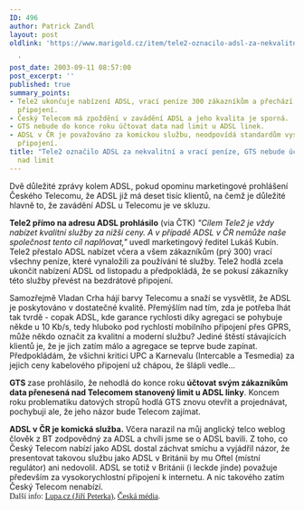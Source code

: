 ```yaml
---
ID: 496
author: Patrick Zandl
layout: post
oldlink: 'https://www.marigold.cz/item/tele2-oznacilo-adsl-za-nekvalitni-a-vraci-penize-gts-nebude-uctovat-data-nad-limit

  '
post_date: 2003-09-11 08:57:00
post_excerpt: ''
published: true
summary_points:
- Tele2 ukončuje nabízení ADSL, vrací peníze 300 zákazníkům a přechází na bezdrátové
  připojení.
- Český Telecom má zpoždění v zavádění ADSL a jeho kvalita je sporná.
- GTS nebude do konce roku účtovat data nad limit u ADSL linek.
- ADSL v ČR je považováno za komickou službu, neodpovídá standardům vysokorychlostního
  připojení.
title: "Tele2 označilo ADSL za nekvalitní a vrací peníze, GTS nebude účtovat data"
  nad limit
---
```


<p>
Dvě důležité zprávy kolem ADSL, pokud opominu marketingové prohlášení Českého Telecomu, že ADSL již má deset tisíc klientů, na čemž je důležité hlavně to, že zavádění ADSL u Telecomu je ve skluzu. </p>

<p>
<STRONG>Tele2 přímo na adresu ADSL prohlásilo</STRONG> (via ČTK) <EM>"Cílem Tele2 je vždy nabízet kvalitní služby za nižší ceny. A v případě ADSL v ČR nemůže naše společnost tento cíl naplňovat,"</EM> uvedl marketingový ředitel Lukáš Kubín. Tele2 přestalo ADSL nabízet včera a všem zákazníkům (prý 300) vrací všechny peníze, které vynaložili za používání té služby. Tele2 hodlá zcela ukončit nabízení ADSL od listopadu a předpokládá, že se pokusí zákazníky této služby převést na bezdrátové připojení.</p>

<p>
Samozřejmě Vladan Crha hájí barvy Telecomu a snaží se vysvětlit, že ADSL je poskytováno v dostatečné kvalitě. Přemýšlím nad tím, zda je potřeba lhát tak tvrdě - copak ADSL, kde garance rychlosti díky agregaci se pohybuje někde u 10 Kb/s, tedy hluboko pod rychlostí mobilního připojení přes GPRS, může někdo označit za kvalitní a moderní službu? Jediné štěstí stávajících klientů je, že je jich zatím málo a agregace se teprve bude zapínat. Předpokládám, že všichni kritici UPC a Karnevalu (Intercable a Tesmedia) za jejich ceny kabelového připojení už chápou, že šlápli vedle...</p>

<p>
<STRONG>GTS </STRONG>zase prohlásilo, že nehodlá do konce roku <STRONG>účtovat svým zákazníkům data přenesená nad Telecomem stanovený limit u ADSL linky</STRONG>. Koncem roku problematiku datových stropů hodlá GTS znovu otevřít a projednávat, pochybuji ale, že jeho názor bude Telecom zajímat. </p>

<p>
<STRONG>ADSL v ČR je komická služba.</STRONG> Včera narazil na můj anglický telco weblog člověk z BT zodpovědný za ADSL a chvíli jsme se o ADSL bavili. Z toho, co Český Telecom nabízí jako ADSL dostal záchvat smíchu a vyjádřil názor, že presentovat takovou službu jako ADSL v Británii by mu Oftel (místní regulátor) ani nedovolil. ADSL se totiž v Británii (i leckde jinde) považuje především za vysokorychlostní připojení k internetu. A nic takového zatím Český Telecom nenabízí.<FONT face=Times><BR>Další info: <A href="http://www.lupa.cz/clanek.php3?show=3012" target=_blank>Lupa.cz (Jiří Peterka)</A>, <A href="http://www.ceskamedia.cz/" target=_blank>Česká média</A>.</FONT></p>